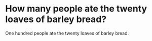 # How many people ate the twenty loaves of barley bread?

One hundred people ate the twenty loaves of barley bread.
